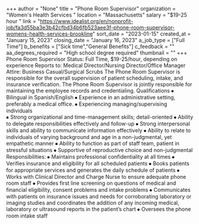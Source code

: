 +++
author = "None"
title = "Phone Room Supervisor"
organization = "Women's Health Services "
location = "Massachusetts"
salary = "$19-25 hour "
link = "https://www.idealist.org/en/nonprofit-job/fa3d55ba3e3b42cfbd34b6fb523aee3f-phone-room-supervisor-womens-health-services-brookline"
sort_date = "2023-01-15"
created_at = "January 15, 2023"
closing_date = "January 16, 2023"
a_job_type = ["Full Time"]
b_benefits = ["Sick time","General Benefits"]
c_feedback = ""
aa_degrees_required = "High school degree required"
thumbnail = ""
+++
Phone Room Supervisor
Status:  Full Time, $19-25/hour, depending on experience 
Reports to:  Medical Director/Nursing Director/Office Manager
Attire:  Business Casual/Surgical Scrubs
The Phone Room Supervisor is responsible for the overall supervision of patient scheduling, intake, and insurance verification. The Phone Room Supervisor is jointly responsible for maintaining the employee records and credentialing.
Qualifications
⦁	Bilingual in Spanish/English
⦁	Experience in an administrative setting, preferably a medical office.
⦁	Experiencing managing/supervising individuals  
⦁	Strong organizational and time-management skills; detail-oriented 
⦁	Ability to delegate responsibilities effectively and follow-up 
⦁	Strong interpersonal skills and ability to communicate information effectively
⦁	Ability to relate to individuals of varying background and age in a non-judgmental, yet empathetic manner
⦁	Ability to function as part of staff team, patient in stressful situations
⦁	Supportive of reproductive choice and non-judgmental
Responsibilities:
⦁	Maintains professional confidentiality at all times 
⦁	Verifies insurance and eligibility for all scheduled patients 
⦁	Books patients for appropriate services and generates the daily schedule of patients 
⦁	Works with Clinical Director and Charge Nurse to ensure adequate phone room staff 
⦁	Provides first line screening on questions of medical and financial eligibility, consent problems and intake problems
⦁	Communicates with patients on insurance issues and needs for corroborating laboratory or imaging studies and  coordinates the addition of any incoming  medical, laboratory or ultrasound reports in the patient’s chart
⦁	Oversees the phone room intake staff 

